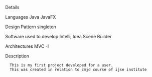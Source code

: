 Details

Languages
      Java
      JavaFX

Design Pattern
      singleton 

Software used to develop
      Intellij Idea
      Scene Builder

Architectures
      MVC -I
      
Description

      This is my first project developed for a user.
      This was created in relation to cmjd course of ijse institute
